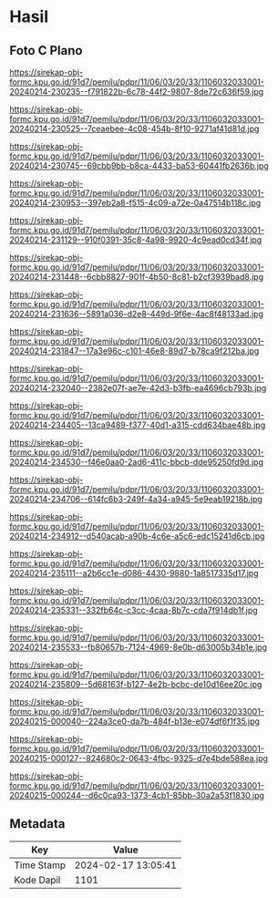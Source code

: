 # Hasil

## Foto C Plano

https://sirekap-obj-formc.kpu.go.id/91d7/pemilu/pdpr/11/06/03/20/33/1106032033001-20240214-230235--f791822b-6c78-44f2-9807-8de72c636f59.jpg

https://sirekap-obj-formc.kpu.go.id/91d7/pemilu/pdpr/11/06/03/20/33/1106032033001-20240214-230525--7ceaebee-4c08-454b-8f10-9271af41d81d.jpg

https://sirekap-obj-formc.kpu.go.id/91d7/pemilu/pdpr/11/06/03/20/33/1106032033001-20240214-230745--69cbb9bb-b8ca-4433-ba53-60441fb2636b.jpg

https://sirekap-obj-formc.kpu.go.id/91d7/pemilu/pdpr/11/06/03/20/33/1106032033001-20240214-230953--397eb2a8-f515-4c09-a72e-0a47514b118c.jpg

https://sirekap-obj-formc.kpu.go.id/91d7/pemilu/pdpr/11/06/03/20/33/1106032033001-20240214-231129--910f0391-35c8-4a98-9920-4c9ead0cd34f.jpg

https://sirekap-obj-formc.kpu.go.id/91d7/pemilu/pdpr/11/06/03/20/33/1106032033001-20240214-231448--6cbb8827-901f-4b50-8c81-b2cf3939bad8.jpg

https://sirekap-obj-formc.kpu.go.id/91d7/pemilu/pdpr/11/06/03/20/33/1106032033001-20240214-231636--5891a036-d2e8-449d-9f6e-4ac8f48133ad.jpg

https://sirekap-obj-formc.kpu.go.id/91d7/pemilu/pdpr/11/06/03/20/33/1106032033001-20240214-231847--17a3e96c-c101-46e8-89d7-b78ca9f212ba.jpg

https://sirekap-obj-formc.kpu.go.id/91d7/pemilu/pdpr/11/06/03/20/33/1106032033001-20240214-232040--2382e07f-ae7e-42d3-b3fb-ea4696cb793b.jpg

https://sirekap-obj-formc.kpu.go.id/91d7/pemilu/pdpr/11/06/03/20/33/1106032033001-20240214-234405--13ca9489-f377-40d1-a315-cdd634bae48b.jpg

https://sirekap-obj-formc.kpu.go.id/91d7/pemilu/pdpr/11/06/03/20/33/1106032033001-20240214-234530--f46e0aa0-2ad6-411c-bbcb-dde95250fd9d.jpg

https://sirekap-obj-formc.kpu.go.id/91d7/pemilu/pdpr/11/06/03/20/33/1106032033001-20240214-234706--614fc6b3-249f-4a34-a945-5e9eab19218b.jpg

https://sirekap-obj-formc.kpu.go.id/91d7/pemilu/pdpr/11/06/03/20/33/1106032033001-20240214-234912--d540acab-a90b-4c6e-a5c6-edc15241d6cb.jpg

https://sirekap-obj-formc.kpu.go.id/91d7/pemilu/pdpr/11/06/03/20/33/1106032033001-20240214-235111--a2b6cc1e-d086-4430-9880-1a8517335d17.jpg

https://sirekap-obj-formc.kpu.go.id/91d7/pemilu/pdpr/11/06/03/20/33/1106032033001-20240214-235331--332fb64c-c3cc-4caa-8b7c-cda7f914db1f.jpg

https://sirekap-obj-formc.kpu.go.id/91d7/pemilu/pdpr/11/06/03/20/33/1106032033001-20240214-235533--fb80657b-7124-4969-8e0b-d63005b34b1e.jpg

https://sirekap-obj-formc.kpu.go.id/91d7/pemilu/pdpr/11/06/03/20/33/1106032033001-20240214-235809--5d68163f-b127-4e2b-bcbc-de10d16ee20c.jpg

https://sirekap-obj-formc.kpu.go.id/91d7/pemilu/pdpr/11/06/03/20/33/1106032033001-20240215-000040--224a3ce0-da7b-484f-b13e-e074df6f1f35.jpg

https://sirekap-obj-formc.kpu.go.id/91d7/pemilu/pdpr/11/06/03/20/33/1106032033001-20240215-000127--824680c2-0643-4fbc-9325-d7e4bde588ea.jpg

https://sirekap-obj-formc.kpu.go.id/91d7/pemilu/pdpr/11/06/03/20/33/1106032033001-20240215-000244--d6c0ca93-1373-4cb1-85bb-30a2a53f1830.jpg


## Metadata

| Key        | Value               |
| ---------- | ------------------- |
| Time Stamp | 2024-02-17 13:05:41 |
| Kode Dapil | 1101                |



